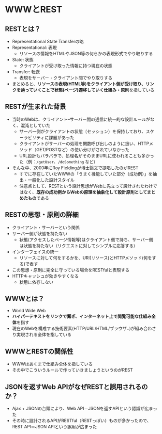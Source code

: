 # WWWとREST

## RESTとは？

- Representational State Transferの略
- Representational: 表現
  - リソースの情報をHTMLやJSON等の何らかの表現形式でやり取りする
- State: 状態
  - クライアントが受け取った情報に持つ現在の状態
- Transfer: 転送
  - 表現をサーバー・クライアント間でやり取りする
- まとめると、**リソースの表現(HTML等)をクライアント側が受け取り、リンクを辿っていくことで状態(ページ)遷移していく仕組み・原則**を指している

## RESTが生まれた背景

- 当時のWebは、クライアント–サーバー間の通信に統一的な設計ルールがなく、混沌としていた
  - サーバー側がクライアントの状態（セッション）を保持しており、スケーラビリティに課題があった
  - クライアントがサーバーの処理を関数呼び出しのように扱い、HTTPメソッド（GET/POSTなど）の使い分けがされていなかった
  - URL設計もバラバラで、処理名がそのままURLに使われることも多かった（例：`/getUser`、`/doSomething` など）
- そんな中、2000年にRoy Fieldingが博士論文で提唱したのがREST
  - すでに存在していたWWWの「うまく機能していた部分（成功例）」を抽出・一般化した設計スタイル
  - 注意点として、RESTという設計思想がWebに先立って設計されたわけではなく、**既存の成功例からWebの原理を抽象化して設計原則としてまとめたもの**である

## RESTの思想・原則の詳細

- クライアント・サーバーという関係
- サーバー側が状態を持たない
  - 状態(アクセスしたページ情報等)はクライアント側で持ち、サーバー側は状態を持たない（リクエストに対してシンプルに応答する）
- インターフェイスの統一
  - リソースに対して何をするかを、URI(リソース)とHTTPメソッド(何をする)で表す
- この思想・原則に完全に守っている場合をRESTfulと表現する
- HTTPキャッシュが効きやすくなる
  - 状態に依存しない

## WWWとは？

- World Wide Web
- **ハイパーテキストをリンクで繋ぎ、インターネット上で閲覧可能な仕組み全体**を指す
- 現在のWebを構成する技術要素(HTTP/URL/HTML/ブラウザ..)が組み合わさり実現される全体を指している

## WWWとRESTの関係性

- WWWはあくまで仕組み全体を指している
- その中でこういうルールで作っていきましょうというのがREST

## JSONを返すWeb APIがなぜRESTと誤用されるのか？

- Ajax + JSONの台頭により、Web API＝JSONを返すAPIという認識が広まった
- その時に設計されるAPIがRESTful（RESTっぽい）ものが多かったので、REST API＝JSON APIという誤用が広まった

